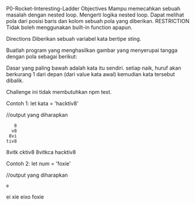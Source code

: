 P0-Rocket-Interesting-Ladder
Objectives
Mampu memecahkan sebuah masalah dengan nested loop.
Mengerti logika nested loop.
Dapat melihat pola dari posisi baris dan kolom sebuah pola yang diberikan.
RESTRICTION Tidak boleh menggunakan built-in function apapun.

Directions
Diberikan sebuah variabel kata bertipe sting.

Buatlah program yang menghasilkan gambar yang menyerupai tangga dengan pola sebagai berikut:

Dasar yang paling bawah adalah kata itu sendiri. setiap naik, huruf akan berkurang 1 dari depan (dari value kata awal) kemudian kata tersebut dibalik.

Challenge ini tidak membutuhkan npm test.

Contoh 1:
let kata = 'hacktiv8'

//output yang diharapkan

       8
      v8
     8vi
    tiv8
   8vitk
  cktiv8
 8vitkca
hacktiv8

Contoh 2:
let num = 'foxie'


//output yang diharapkan

    e
   ei
  xie
 eixo
foxie